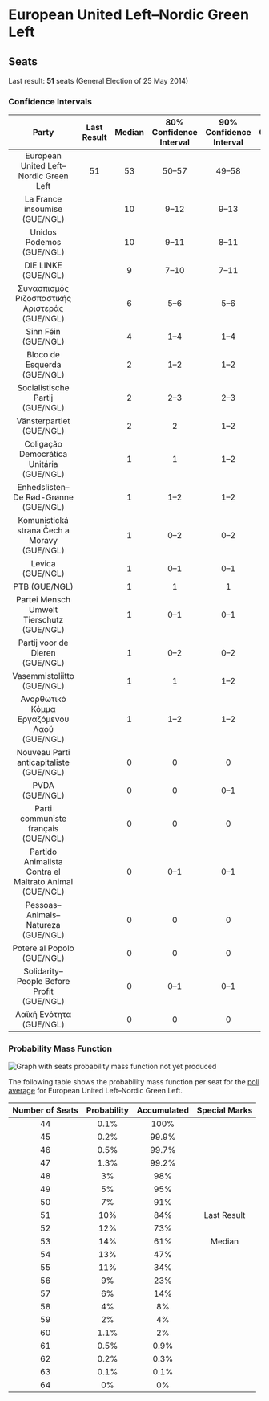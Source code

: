 # European United Left–Nordic Green Left

## Seats

Last result: **51** seats (General Election of 25 May 2014)

### Confidence Intervals

| Party | Last Result | Median | 80% Confidence Interval | 90% Confidence Interval | 95% Confidence Interval | 99% Confidence Interval |
|:-----:|:-----------:|:------:|:-----------------------:|:-----------------------:|:-----------------------:|:-----------------------:|
| European United Left–Nordic Green Left | 51 | 53 | 50–57 | 49–58 | 48–59 | 46–61 |
| La France insoumise (GUE/NGL) | | 10 | 9–12 | 9–13 | 8–14 | 8–14 |
| Unidos Podemos (GUE/NGL) | | 10 | 9–11 | 8–11 | 8–12 | 7–12 |
| DIE LINKE (GUE/NGL) | | 9 | 7–10 | 7–11 | 7–11 | 6–12 |
| Συνασπισμός Ριζοσπαστικής Αριστεράς (GUE/NGL) | | 6 | 5–6 | 5–6 | 5–7 | 4–7 |
| Sinn Féin (GUE/NGL) | | 4 | 1–4 | 1–4 | 1–4 | 1–4 |
| Bloco de Esquerda (GUE/NGL) | | 2 | 1–2 | 1–2 | 1–2 | 1–3 |
| Socialistische Partij (GUE/NGL) | | 2 | 2–3 | 2–3 | 2–4 | 2–4 |
| Vänsterpartiet (GUE/NGL) | | 2 | 2 | 1–2 | 1–2 | 1–2 |
| Coligação Democrática Unitária (GUE/NGL) | | 1 | 1 | 1–2 | 1–2 | 1–2 |
| Enhedslisten–De Rød-Grønne (GUE/NGL) | | 1 | 1–2 | 1–2 | 1–2 | 1–2 |
| Komunistická strana Čech a Moravy (GUE/NGL) | | 1 | 0–2 | 0–2 | 0–3 | 0–3 |
| Levica (GUE/NGL) | | 1 | 0–1 | 0–1 | 0–1 | 0–1 |
| PTB (GUE/NGL) | | 1 | 1 | 1 | 1 | 1 |
| Partei Mensch Umwelt Tierschutz (GUE/NGL) | | 1 | 0–1 | 0–1 | 0–1 | 0–2 |
| Partij voor de Dieren (GUE/NGL) | | 1 | 0–2 | 0–2 | 0–2 | 0–2 |
| Vasemmistoliitto (GUE/NGL) | | 1 | 1 | 1–2 | 1–2 | 1–2 |
| Ανορθωτικό Κόμμα Εργαζόμενου Λαού (GUE/NGL) | | 1 | 1–2 | 1–2 | 1–2 | 1–2 |
| Nouveau Parti anticapitaliste (GUE/NGL) | | 0 | 0 | 0 | 0 | 0 |
| PVDA (GUE/NGL) | | 0 | 0 | 0–1 | 0–1 | 0–1 |
| Parti communiste français (GUE/NGL) | | 0 | 0 | 0 | 0 | 0 |
| Partido Animalista Contra el Maltrato Animal (GUE/NGL) | | 0 | 0–1 | 0–1 | 0–1 | 0–1 |
| Pessoas–Animais–Natureza (GUE/NGL) | | 0 | 0 | 0 | 0 | 0 |
| Potere al Popolo (GUE/NGL) | | 0 | 0 | 0 | 0 | 0 |
| Solidarity–People Before Profit (GUE/NGL) | | 0 | 0–1 | 0–1 | 0–1 | 0–1 |
| Λαϊκή Ενότητα (GUE/NGL) | | 0 | 0 | 0 | 0 | 0 |

### Probability Mass Function

![Graph with seats probability mass function not yet produced](average-seats-pmf-europeanunitedleft–nordicgreenleft.png "Seats Probability Mass Function")

The following table shows the probability mass function per seat for the [poll average](average.html) for European United Left–Nordic Green Left.

| Number of Seats | Probability | Accumulated | Special Marks |
|:---------------:|:-----------:|:-----------:|:-------------:|
| 44 | 0.1% | 100% |  |
| 45 | 0.2% | 99.9% |  |
| 46 | 0.5% | 99.7% |  |
| 47 | 1.3% | 99.2% |  |
| 48 | 3% | 98% |  |
| 49 | 5% | 95% |  |
| 50 | 7% | 91% |  |
| 51 | 10% | 84% | Last Result |
| 52 | 12% | 73% |  |
| 53 | 14% | 61% | Median |
| 54 | 13% | 47% |  |
| 55 | 11% | 34% |  |
| 56 | 9% | 23% |  |
| 57 | 6% | 14% |  |
| 58 | 4% | 8% |  |
| 59 | 2% | 4% |  |
| 60 | 1.1% | 2% |  |
| 61 | 0.5% | 0.9% |  |
| 62 | 0.2% | 0.3% |  |
| 63 | 0.1% | 0.1% |  |
| 64 | 0% | 0% |  |


